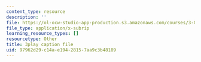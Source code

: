 ```yaml
---
content_type: resource
description: ''
file: https://ol-ocw-studio-app-production.s3.amazonaws.com/courses/3-091sc-introduction-to-solid-state-chemistry-fall-2010/97962d29c14ae19428157aa9c3b48189_StY_01uUFSY.srt
file_type: application/x-subrip
learning_resource_types: []
resourcetype: Other
title: 3play caption file
uid: 97962d29-c14a-e194-2815-7aa9c3b48189
---
```


